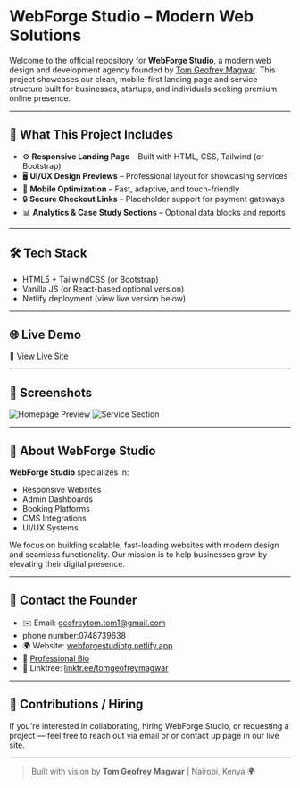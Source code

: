 # WebForge Studio – Modern Web Solutions

Welcome to the official repository for **WebForge Studio**, a modern web design and development agency founded by [Tom Geofrey Magwar](https://medium.com/@geofreytom.3). This project showcases our clean, mobile-first landing page and service structure built for businesses, startups, and individuals seeking premium online presence.

---

## 🚀 What This Project Includes

- ⚙️ **Responsive Landing Page** – Built with HTML, CSS, Tailwind (or Bootstrap)
- 🖥️ **UI/UX Design Previews** – Professional layout for showcasing services
- 📱 **Mobile Optimization** – Fast, adaptive, and touch-friendly
- 🔒 **Secure Checkout Links** – Placeholder support for payment gateways
- 📊 **Analytics & Case Study Sections** – Optional data blocks and reports

---

## 🛠️ Tech Stack

- HTML5 + TailwindCSS (or Bootstrap)
- Vanilla JS (or React-based optional version)
- Netlify deployment (view live version below)

---

## 🌐 Live Demo

🔗 [View Live Site](https://webforgestudiotg.netlify.app)

---

## 📸 Screenshots

![Homepage Preview](./screenshots/home.png)
![Service Section](./screenshots/services.png)

---

## 🧠 About WebForge Studio

**WebForge Studio** specializes in:
- Responsive Websites
- Admin Dashboards
- Booking Platforms
- CMS Integrations
- UI/UX Systems

We focus on building scalable, fast-loading websites with modern design and seamless functionality. Our mission is to help businesses grow by elevating their digital presence.

---

## 📩 Contact the Founder

- ✉️ Email: [geofreytom.tom1@gmail.com](mailto:geofreytom.tom1@gmail.com)
- phone number:0748739638  
- 🌍 Website: [webforgestudiotg.netlify.app](https://webforgestudiotg.netlify.app)  
- 📄 [Professional Bio](https://medium.com/@geofreytom.3/tom-geofrey-magwar-founder-of-webforge-studio-and-digital-solutions-expert-e76786f791ee)
- 🔗 Linktree: [linktr.ee/tomgeofreymagwar](https://linktr.ee/tomgeofreymagwar)
 

---

## 🤝 Contributions / Hiring

If you're interested in collaborating, hiring WebForge Studio, or requesting a project — feel free to reach out via email or or contact up page in our live site.

---

> Built with vision by **Tom Geofrey Magwar** | Nairobi, Kenya 🌍
